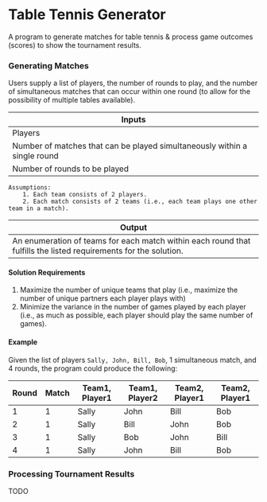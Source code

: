

# Table Tennis Generator

A program to generate matches for table tennis & process game outcomes (scores) to show the tournament results.

### Generating Matches

Users supply a list of players, the number of rounds to play, and the number of simultaneous matches that can occur within one round (to allow for the possibility of multiple tables available). 

|     Inputs             |
|------------------------|
| Players   |
| Number of matches that can be played simultaneously within a single round |
| Number of rounds to be played  |

```
Assumptions: 
	1. Each team consists of 2 players.
	2. Each match consists of 2 teams (i.e., each team plays one other team in a match).
```

|     Output            |
|------------------------|
| An enumeration of teams for each match within each round that fulfills the listed requirements for the solution. |

#### Solution Requirements
1. Maximize the number of unique teams that play (i.e., maximize the number of unique partners each player plays with)
2. Minimize the variance in the number of games played by each player (i.e., as much as possible, each player should play the same number of games).

#### Example
Given the list of players ```Sally, John, Bill, Bob```, 1 simultaneous match, and 4 rounds, the program could produce the following:

|  Round | Match | Team1, Player1 | Team1, Player2 | Team2, Player1 | Team2, Player1 |
|--------|-------|----------------|----------------|----------------|----------------|
| 1 | 1 | Sally | John | Bill | Bob|
|2 | 1 | Sally | Bill | John | Bob|
| 3 | 1 | Sally | Bob| John | Bill |
|4 | 1 | Sally | John | Bill | Bob |

### Processing Tournament Results

TODO





